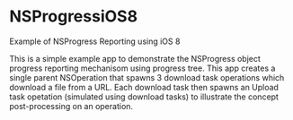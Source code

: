 # NSProgressiOS8
Example of NSProgress Reporting using iOS 8

This is a simple example app to demonstrate the NSProgress object progress reporting mechanisom using progress tree. This app creates a single parent NSOperation that spawns 3 download task operations which download a file from a URL. Each download task then spawns an Upload task opetation (simulated using download tasks) to illustrate the concept post-processing on an operation. 
